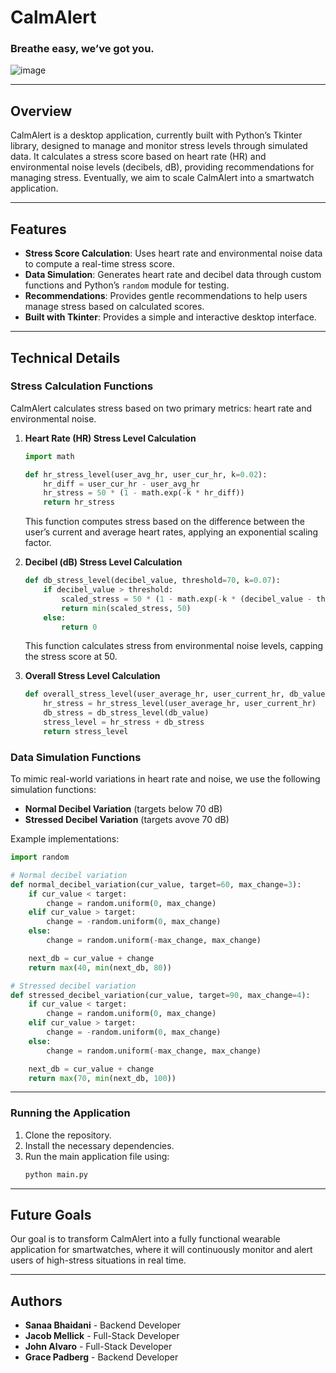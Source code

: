 # CalmAlert

### Breathe easy, we’ve got you.

![image](https://github.com/user-attachments/assets/771f43ca-3eac-4238-a016-1fb2f125bcad)

---

## Overview

CalmAlert is a desktop application, currently built with Python’s Tkinter library, designed to manage and monitor stress levels through simulated data. It calculates a stress score based on heart rate (HR) and environmental noise levels (decibels, dB), providing recommendations for managing stress. Eventually, we aim to scale CalmAlert into a smartwatch application.

---

## Features

- **Stress Score Calculation**: Uses heart rate and environmental noise data to compute a real-time stress score.
- **Data Simulation**: Generates heart rate and decibel data through custom functions and Python’s `random` module for testing.
- **Recommendations**: Provides gentle recommendations to help users manage stress based on calculated scores.
- **Built with Tkinter**: Provides a simple and interactive desktop interface.

---

## Technical Details

### Stress Calculation Functions

CalmAlert calculates stress based on two primary metrics: heart rate and environmental noise.

1. **Heart Rate (HR) Stress Level Calculation**

   ```python
   import math

   def hr_stress_level(user_avg_hr, user_cur_hr, k=0.02):
       hr_diff = user_cur_hr - user_avg_hr
       hr_stress = 50 * (1 - math.exp(-k * hr_diff))
       return hr_stress
   ```

   This function computes stress based on the difference between the user’s current and average heart rates, applying an exponential scaling factor.

2. **Decibel (dB) Stress Level Calculation**

   ```python
   def db_stress_level(decibel_value, threshold=70, k=0.07):
       if decibel_value > threshold:
           scaled_stress = 50 * (1 - math.exp(-k * (decibel_value - threshold)))
           return min(scaled_stress, 50)
       else:
           return 0
   ```

   This function calculates stress from environmental noise levels, capping the stress score at 50.

3. **Overall Stress Level Calculation**

   ```python
   def overall_stress_level(user_average_hr, user_current_hr, db_value, threshold=70):
       hr_stress = hr_stress_level(user_average_hr, user_current_hr)
       db_stress = db_stress_level(db_value)
       stress_level = hr_stress + db_stress
       return stress_level
   ```

### Data Simulation Functions

To mimic real-world variations in heart rate and noise, we use the following simulation functions:

- **Normal Decibel Variation** (targets below 70 dB)
- **Stressed Decibel Variation** (targets avove 70 dB)

Example implementations:

```python
import random

# Normal decibel variation
def normal_decibel_variation(cur_value, target=60, max_change=3):
    if cur_value < target:
        change = random.uniform(0, max_change)
    elif cur_value > target:
        change = -random.uniform(0, max_change)
    else:
        change = random.uniform(-max_change, max_change)

    next_db = cur_value + change
    return max(40, min(next_db, 80))

# Stressed decibel variation
def stressed_decibel_variation(cur_value, target=90, max_change=4):
    if cur_value < target:
        change = random.uniform(0, max_change)
    elif cur_value > target:
        change = -random.uniform(0, max_change)
    else:
        change = random.uniform(-max_change, max_change)

    next_db = cur_value + change
    return max(70, min(next_db, 100))
```

---

### Running the Application

1. Clone the repository.
2. Install the necessary dependencies.
3. Run the main application file using:
   ```bash
   python main.py
   ```

---

## Future Goals

Our goal is to transform CalmAlert into a fully functional wearable application for smartwatches, where it will continuously monitor and alert users of high-stress situations in real time.

---

## Authors

- **Sanaa Bhaidani** - Backend Developer
- **Jacob Mellick** - Full-Stack Developer
- **John Alvaro** - Full-Stack Developer
- **Grace Padberg** - Backend Developer
```

